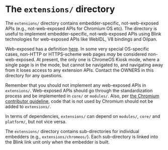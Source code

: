 # The `extensions/` directory

The `extensions/` directory contains embedder-specific, not-web-exposed APIs (e.g., not-web-exposed APIs for Chromium OS etc).
The directory is useful to implement embedder-specific, not-web-exposed APIs
using Blink technologies for web-exposed APIs like WebIDL, V8 bindings and Oilpan.

Web-exposed has a definition [here](https://www.chromium.org/blink/guidelines/web-exposed/). In some very
special OS-specific cases, non-HTTP or HTTPS-scheme web pages *may* be considered non-web-exposed. At present,
the only one is ChromeOS Kiosk mode, where a single page is in the mode, but cannot be navigated to, and
navigating away from it loses access to any extension APIs. Contact the OWNERS in this directory for any questions.

Remember that you should not implement any web-exposed APIs in `extensions/`. Web-exposed APIs should go through the standardization process and be implemented in `core/` or `modules/`. Also, per [the Chromium contributor guideline](https://chromium.googlesource.com/chromium/src/+/main/docs/contributing.md#code-guidelines), code that is not used by Chromium should not be added to `extensions/`.

In terms of dependencies, `extensions/` can depend on `modules/`, `core/` and `platform/`, but not vice versa.

The `extensions/` directory contains sub-directories for individual embedders (e.g., `extensions/chromeos/`). Each sub-directory is linked into the Blink link unit only when the embedder is built.
